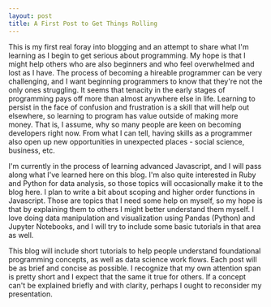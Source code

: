 ```yaml
---
layout: post
title: A First Post to Get Things Rolling
---
```


This is my first real foray into blogging and an attempt to share what I'm learning as I begin to get serious about programming. My hope is that I might help others who are also beginners and who feel overwhelmed and lost as I have. The process of becoming a hireable programmer can be very challenging, and I want beginning programmers to know that they're not the only ones struggling. It seems that tenacity in the early stages of programming pays off more than almost anywhere else in life. Learning to persist in the face of confusion and frustration is a skill that will help out elsewhere, so learning to program has value outside of making more money. That is, I assume, why so many people are keen on becoming developers right now. From what I can tell, having skills as a programmer also open up new opportunities in unexpected places - social science, business, etc. 

I'm currently in the process of learning advanced Javascript, and I will pass along what I've learned here on this blog. I'm also quite interested in Ruby and Python for data analysis, so those topics will occasionally make it to the blog here. I plan to write a bit about scoping and higher order functions in Javascript. Those are topics that I need some help on myself, so my hope is that by explaining them to others I might better understand them myself. I love doing data manipulation and visualization using Pandas (Python) and Jupyter Notebooks, and I will try to include some basic tutorials in that area as well. 

This blog will include short tutorials to help people understand foundational programming concepts, as well as data science work flows. Each post will be as brief and concise as possible. I recognize that my own attention span is pretty short and I expect that the same it true for others. If a concept can't be explained briefly and with clarity, perhaps I ought to reconsider my presentation. 

